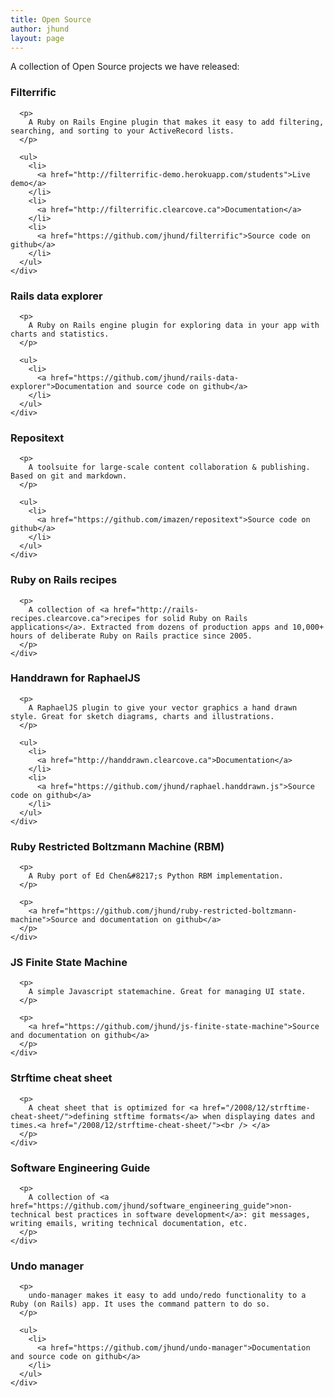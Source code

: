```yaml
---
title: Open Source
author: jhund
layout: page
---
```

A collection of Open Source projects we have released:

<div class="row-fluid">
  <div class="span6">
    <div class="well">
      <h3>
        Filterrific
      </h3>
      
      <p>
        A Ruby on Rails Engine plugin that makes it easy to add filtering, searching, and sorting to your ActiveRecord lists.
      </p>
      
      <ul>
        <li>
          <a href="http://filterrific-demo.herokuapp.com/students">Live demo</a>
        </li>
        <li>
          <a href="http://filterrific.clearcove.ca">Documentation</a>
        </li>
        <li>
          <a href="https://github.com/jhund/filterrific">Source code on github</a>
        </li>
      </ul>
    </div>
  </div>
  
  <div class="span5 offset1">
    <div class="well">
      <h3>
        Rails data explorer
      </h3>
      
      <p>
        A Ruby on Rails engine plugin for exploring data in your app with charts and statistics.
      </p>
      
      <ul>
        <li>
          <a href="https://github.com/jhund/rails-data-explorer">Documentation and source code on github</a>
        </li>
      </ul>
    </div>
  </div>
</div>

<div class="row-fluid">
  <div class="span6">
    <div class="well">
      <h3>
        Repositext
      </h3>
      
      <p>
        A toolsuite for large-scale content collaboration & publishing. Based on git and markdown.
      </p>
      
      <ul>
        <li>
          <a href="https://github.com/imazen/repositext">Source code on github</a>
        </li>
      </ul>
    </div>
  </div>
  
  <div class="span5 offset1">
    <div class="well">
      <h3>
        Ruby on Rails recipes
      </h3>
      
      <p>
        A collection of <a href="http://rails-recipes.clearcove.ca">recipes for solid Ruby on Rails applications</a>. Extracted from dozens of production apps and 10,000+ hours of deliberate Ruby on Rails practice since 2005.
      </p>
    </div>
  </div>
</div>

<div class="row-fluid">
  <div class="span6">
    <div class="well">
      <h3>
        Handdrawn for RaphaelJS
      </h3>
      
      <p>
        A RaphaelJS plugin to give your vector graphics a hand drawn style. Great for sketch diagrams, charts and illustrations.
      </p>
      
      <ul>
        <li>
          <a href="http://handdrawn.clearcove.ca">Documentation</a>
        </li>
        <li>
          <a href="https://github.com/jhund/raphael.handdrawn.js">Source code on github</a>
        </li>
      </ul>
    </div>
  </div>
  
  <div class="span5 offset1">
    <div class="well">
      <h3>
        Ruby Restricted Boltzmann Machine (RBM)
      </h3>
      
      <p>
        A Ruby port of Ed Chen&#8217;s Python RBM implementation.
      </p>
      
      <p>
        <a href="https://github.com/jhund/ruby-restricted-boltzmann-machine">Source and documentation on github</a>
      </p>
    </div>
  </div>
</div>

<div class="row-fluid">
  <div class="span6">
    <div class="well">
      <h3>
        JS Finite State Machine
      </h3>
      
      <p>
        A simple Javascript statemachine. Great for managing UI state.
      </p>
      
      <p>
        <a href="https://github.com/jhund/js-finite-state-machine">Source and documentation on github</a>
      </p>
    </div>
  </div>
  
  <div class="span5 offset1">
    <div class="well">
      <h3>
        Strftime cheat sheet
      </h3>
      
      <p>
        A cheat sheet that is optimized for <a href="/2008/12/strftime-cheat-sheet/">defining stftime formats</a> when displaying dates and times.<a href="/2008/12/strftime-cheat-sheet/"><br /> </a>
      </p>
    </div>
  </div>
</div>

<div class="row-fluid">
  <div class="span6">
    <div class="well">
      <h3>
        Software Engineering Guide
      </h3>
      
      <p>
        A collection of <a href="https://github.com/jhund/software_engineering_guide">non-technical best practices in software development</a>: git messages, writing emails, writing technical documentation, etc.
      </p>
    </div>
  </div>
  
  <div class="span5 offset1">
    <div class="well">
      <h3>
        Undo manager
      </h3>
      
      <p>
        undo-manager makes it easy to add undo/redo functionality to a Ruby (on Rails) app. It uses the command pattern to do so.
      </p>
      
      <ul>
        <li>
          <a href="https://github.com/jhund/undo-manager">Documentation and source code on github</a>
        </li>
      </ul>
    </div>
  </div>
</div>